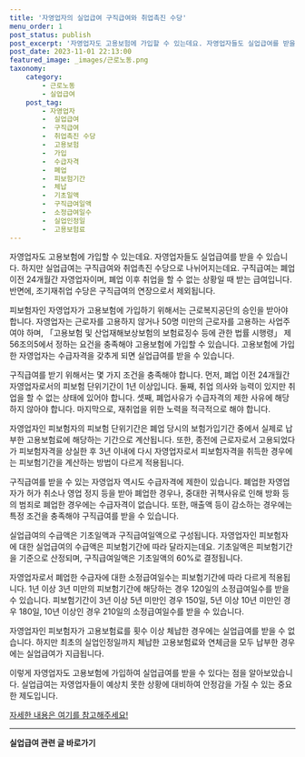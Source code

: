 ```yaml
---
title: '자영업자의 실업급여 구직급여와 취업촉진 수당'
menu_order: 1
post_status: publish
post_excerpt: '자영업자도 고용보험에 가입할 수 있는데요. 자영업자들도 실업급여를 받을 수 있습니다. 하지만 실업급여는 구직급여와 취업촉진 수당으로 나뉘어지는데요. 구직급여는 폐업 이전 24개월간 자영업자이며, 폐업 이후 취업을 할 수 없는 상황일 때 받는 급여입니다. 반면에, 조기재취업 수당은 구직급여의 연장으로서 제외됩니다.'
post_date: 2023-11-01 22:13:00
featured_image: _images/근로노동.png
taxonomy:
    category:
        - 근로노동
        - 실업급여
    post_tag:
        - 자영업자
        -  실업급여
        -  구직급여
        -  취업촉진 수당
        -  고용보험
        -  가입
        -  수급자격
        -  폐업
        -  피보험기간
        -  체납
        -  기초일액
        -  구직급여일액
        -  소정급여일수
        -  실업인정일
        -  고용보험료
---
```




자영업자도 고용보험에 가입할 수 있는데요. 자영업자들도 실업급여를 받을 수 있습니다. 하지만 실업급여는 구직급여와 취업촉진 수당으로 나뉘어지는데요. 구직급여는 폐업 이전 24개월간 자영업자이며, 폐업 이후 취업을 할 수 없는 상황일 때 받는 급여입니다. 반면에, 조기재취업 수당은 구직급여의 연장으로서 제외됩니다.

피보험자인 자영업자가 고용보험에 가입하기 위해서는 근로복지공단의 승인을 받아야 합니다. 자영업자는 근로자를 고용하지 않거나 50명 미만의 근로자를 고용하는 사업주여야 하며, 「고용보험 및 산업재해보상보험의 보험료징수 등에 관한 법률 시행령」 제56조의5에서 정하는 요건을 충족해야 고용보험에 가입할 수 있습니다. 고용보험에 가입한 자영업자는 수급자격을 갖추게 되면 실업급여를 받을 수 있습니다.

구직급여를 받기 위해서는 몇 가지 조건을 충족해야 합니다. 먼저, 폐업 이전 24개월간 자영업자로서의 피보험 단위기간이 1년 이상입니다. 둘째, 취업 의사와 능력이 있지만 취업을 할 수 없는 상태에 있어야 합니다. 셋째, 폐업사유가 수급자격의 제한 사유에 해당하지 않아야 합니다. 마지막으로, 재취업을 위한 노력을 적극적으로 해야 합니다.

자영업자인 피보험자의 피보험 단위기간은 폐업 당시의 보험가입기간 중에서 실제로 납부한 고용보험료에 해당하는 기간으로 계산됩니다. 또한, 종전에 근로자로서 고용되었다가 피보험자격을 상실한 후 3년 이내에 다시 자영업자로서 피보험자격을 취득한 경우에는 피보험기간을 계산하는 방법이 다르게 적용됩니다.

구직급여를 받을 수 있는 자영업자 역시도 수급자격에 제한이 있습니다. 폐업한 자영업자가 허가 취소나 영업 정지 등을 받아 폐업한 경우나, 중대한 귀책사유로 인해 방화 등의 범죄로 폐업한 경우에는 수급자격이 없습니다. 또한, 매출액 등이 감소하는 경우에는 특정 조건을 충족해야 구직급여를 받을 수 있습니다.

실업급여의 수급액은 기초일액과 구직급여일액으로 구성됩니다. 자영업자인 피보험자에 대한 실업급여의 수급액은 피보험기간에 따라 달라지는데요. 기초일액은 피보험기간을 기준으로 산정되며, 구직급여일액은 기초일액의 60%로 결정됩니다.

자영업자로서 폐업한 수급자에 대한 소정급여일수는 피보험기간에 따라 다르게 적용됩니다. 1년 이상 3년 미만의 피보험기간에 해당하는 경우 120일의 소정급여일수를 받을 수 있습니다. 피보험기간이 3년 이상 5년 미만인 경우 150일, 5년 이상 10년 미만인 경우 180일, 10년 이상인 경우 210일의 소정급여일수를 받을 수 있습니다.

자영업자인 피보험자가 고용보험료를 횟수 이상 체납한 경우에는 실업급여를 받을 수 없습니다. 하지만 최초의 실업인정일까지 체납한 고용보험료와 연체금을 모두 납부한 경우에는 실업급여가 지급됩니다.

이렇게 자영업자도 고용보험에 가입하여 실업급여를 받을 수 있다는 점을 알아보았습니다. 실업급여는 자영업자들이 예상치 못한 상황에 대비하여 안정감을 가질 수 있는 중요한 제도입니다.

[자세한 내용은 여기를 참고해주세요!](https://www.employmentlawyer.co.kr/자영업자의-실업급여/)
<!-- wp:separator -->
<hr class="wp-block-separator has-alpha-channel-opacity"/>
<!-- /wp:separator -->

<!-- wp:group {"backgroundColor":"base","layout":{"type":"constrained"}} -->
<div class="wp-block-group has-base-background-color has-background"><!-- wp:paragraph {"align":"center","fontSize":"medium"} -->
<p class="has-text-align-center has-large-font-size"><strong>실업급여 관련 글 바로가기</strong></p>
<!-- /wp:paragraph -->


<!-- wp:latest-posts
{"categories":[{"id":10977,"count":19,"description":"","link":"https://uknowlaw.com/category/%ec%8b%a4%ec%97%85%ea%b8%89%ec%97%ac/","name":"실업급여","slug":"실업급여","taxonomy":"category","parent":0,"meta":[],"_links":{"self":[{"href":"https://uknowlaw.com/wp-json/wp/v2/categories/10977"}],"collection":[{"href":"https://uknowlaw.com/wp-json/wp/v2/categories"}],"about":[{"href":"https://uknowlaw.com/wp-json/wp/v2/taxonomies/category"}],"wp:post_type":[{"href":"https://uknowlaw.com/wp-json/wp/v2/posts?categories=10977"}],"curies":[{"name":"wp","href":"https://api.w.org/{rel}","templated":true}]}}]} /--></div>
<!-- /wp:group -->